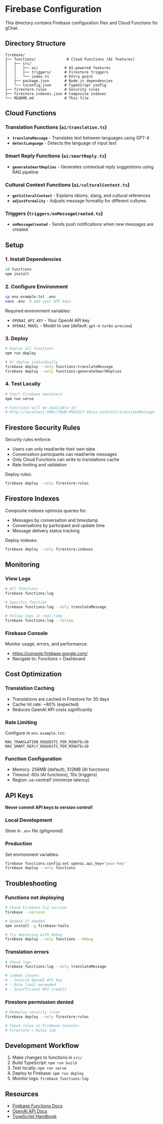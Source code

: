 # Firebase Configuration

This directory contains Firebase configuration files and Cloud Functions for gChat.

## Directory Structure

```
firebase/
├── functions/              # Cloud Functions (AI features)
│   ├── src/
│   │   ├── ai/            # AI-powered features
│   │   ├── triggers/      # Firestore triggers
│   │   └── index.ts       # Entry point
│   ├── package.json       # Node.js dependencies
│   └── tsconfig.json      # TypeScript config
├── firestore.rules        # Security rules
├── firestore.indexes.json # Composite indexes
└── README.md              # This file
```

## Cloud Functions

### Translation Functions (`ai/translation.ts`)

- **`translateMessage`** - Translates text between languages using GPT-4
- **`detectLanguage`** - Detects the language of input text

### Smart Reply Functions (`ai/smartReply.ts`)

- **`generateSmartReplies`** - Generates contextual reply suggestions using RAG pipeline

### Cultural Context Functions (`ai/culturalContext.ts`)

- **`getCulturalContext`** - Explains idioms, slang, and cultural references
- **`adjustFormality`** - Adjusts message formality for different cultures

### Triggers (`triggers/onMessageCreated.ts`)

- **`onMessageCreated`** - Sends push notifications when new messages are created

## Setup

### 1. Install Dependencies

```bash
cd functions
npm install
```

### 2. Configure Environment

```bash
cp env.example.txt .env
nano .env  # Add your API keys
```

Required environment variables:
- `OPENAI_API_KEY` - Your OpenAI API key
- `OPENAI_MODEL` - Model to use (default: `gpt-4-turbo-preview`)

### 3. Deploy

```bash
# Deploy all functions
npm run deploy

# Or deploy individually
firebase deploy --only functions:translateMessage
firebase deploy --only functions:generateSmartReplies
```

### 4. Test Locally

```bash
# Start Firebase emulators
npm run serve

# Functions will be available at:
# http://localhost:5001/YOUR-PROJECT-ID/us-central1/translateMessage
```

## Firestore Security Rules

Security rules enforce:
- Users can only read/write their own data
- Conversation participants can read/write messages
- Only Cloud Functions can write to translations cache
- Rate limiting and validation

Deploy rules:
```bash
firebase deploy --only firestore:rules
```

## Firestore Indexes

Composite indexes optimize queries for:
- Messages by conversation and timestamp
- Conversations by participant and update time
- Message delivery status tracking

Deploy indexes:
```bash
firebase deploy --only firestore:indexes
```

## Monitoring

### View Logs

```bash
# All functions
firebase functions:log

# Specific function
firebase functions:log --only translateMessage

# Follow logs in real-time
firebase functions:log --follow
```

### Firebase Console

Monitor usage, errors, and performance:
- https://console.firebase.google.com/
- Navigate to: Functions > Dashboard

## Cost Optimization

### Translation Caching
- Translations are cached in Firestore for 30 days
- Cache hit rate: ~80% (expected)
- Reduces OpenAI API costs significantly

### Rate Limiting
Configure in `env.example.txt`:
```env
MAX_TRANSLATION_REQUESTS_PER_MINUTE=30
MAX_SMART_REPLY_REQUESTS_PER_MINUTE=10
```

### Function Configuration
- Memory: 256MB (default), 512MB (AI functions)
- Timeout: 60s (AI functions), 10s (triggers)
- Region: us-central1 (minimize latency)

## API Keys

**Never commit API keys to version control!**

### Local Development
Store in `.env` file (gitignored)

### Production
Set environment variables:
```bash
firebase functions:config:set openai.api_key="your-key"
firebase deploy --only functions
```

## Troubleshooting

### Functions not deploying
```bash
# Check Firebase CLI version
firebase --version

# Update if needed
npm install -g firebase-tools

# Try deploying with debug
firebase deploy --only functions --debug
```

### Translation errors
```bash
# Check logs
firebase functions:log --only translateMessage

# Common issues:
# - Invalid OpenAI API key
# - Rate limit exceeded
# - Insufficient API credits
```

### Firestore permission denied
```bash
# Redeploy security rules
firebase deploy --only firestore:rules

# Check rules in Firebase Console:
# Firestore > Rules tab
```

## Development Workflow

1. Make changes to functions in `src/`
2. Build TypeScript: `npm run build`
3. Test locally: `npm run serve`
4. Deploy to Firebase: `npm run deploy`
5. Monitor logs: `firebase functions:log`

## Resources

- [Firebase Functions Docs](https://firebase.google.com/docs/functions)
- [OpenAI API Docs](https://platform.openai.com/docs)
- [TypeScript Handbook](https://www.typescriptlang.org/docs/)

